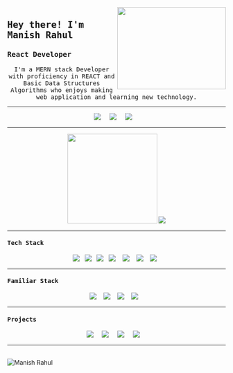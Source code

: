 <!-- giphy image -->
<img src ="https://media.giphy.com/media/yAGIvCiwPJn5C/giphy.gif" align="right" width="250" height="190" />

<!-- Introduction -->
<h2><samp><strong>Hey there! I'm Manish Rahul </strong></samp></h2>

<h3> <samp>React Developer</samp></h3>

<p align='center'><samp>
I'm a MERN stack Developer with proficiency in REACT and Basic Data Structures Algorithms who enjoys making web application and learning new technology.
</samp></p>

<hr>

<p align='center'>
  <a href="https://manishrahul.netlify.app" target='_blank'><img src="https://img.shields.io/badge/portfolio-%23c21325.svg?&style=for-the-badge&logo=&logoColor=white" /></a>&nbsp;&nbsp;&nbsp;&nbsp;
  <a href="https://www.hackerrank.com/ManishRahul?hr_r=1"><img src="https://img.shields.io/badge/hackerrank-%23339933.svg?&style=for-the-badge&logo=hackerrank&logoColor=white" /></a>&nbsp;&nbsp;&nbsp;&nbsp;
  <a href="https://www.linkedin.com/in/manish-rahul"><img src="https://img.shields.io/badge/linkedin-%230077B5.svg?&style=for-the-badge&logo=linkedin&logoColor=white" /></a>&nbsp;&nbsp;&nbsp;&nbsp;
</p>

<hr>

<p align='center'>
  <img src="https://github-readme-stats.vercel.app/api?username=mrmani15&theme=merko&show_icons=true&count_private=true" height="207px" />
  <img src="https://github-readme-stats.vercel.app/api/top-langs/?username=mrmani15&theme=merko"/>
</P>

<hr>

<h4><samp> Tech Stack </samp></h4>
<p align='center'>
  <img src="https://img.shields.io/badge/html5%20-%23e34f26.svg?&style=for-the-badge&logo=html5&logoColor=white" />&nbsp;&nbsp;  <img src="https://img.shields.io/badge/css3%20-%231572B6.svg?&style=for-the-badge&logo=css3&logoColor=white" />&nbsp;&nbsp; <img src="https://img.shields.io/badge/javascript%20-%23cc6699.svg?&style=for-the-badge&logo=javascript&logoColor=white" />&nbsp;&nbsp; <img src="https://img.shields.io/badge/react%20-%23c21325.svg?&style=for-the-badge&logo=react&logoColor=white" />&nbsp;&nbsp;&nbsp; <img src="https://img.shields.io/badge/react%20redux%20-%23e34f26.svg?&style=for-the-badge&logo=redux&logoColor=white"/>&nbsp;&nbsp;&nbsp;  <img src="https://img.shields.io/badge/jquery-%231572B6.svg?&style=for-the-badge&logo=jquery&logoColor=white" />&nbsp;&nbsp;&nbsp;   <img src="https://img.shields.io/badge/bootstrap%20-%23cc6699.svg?&style=for-the-badge&logo=bootstrap&logoColor=white" />&nbsp;&nbsp;
</p>

<hr>

<h4><samp> Familiar Stack </samp></h4>

<p align='center'>
<img src="https://img.shields.io/badge/express%20-%23c21325.svg?&style=for-the-badge&logoColor=white" />&nbsp;&nbsp;&nbsp;  <img src="https://img.shields.io/badge/mongodb%20-%23e34f26.svg?&style=for-the-badge&logo=mongodb&logoColor=white" />&nbsp;&nbsp;&nbsp;  <img src="https://img.shields.io/badge/firebase%20-%231572B6.svg?&style=for-the-badge&logo=firebase&logoColor=white"/>&nbsp;&nbsp;&nbsp;  <img src="https://img.shields.io/badge/react Native%20-%23cc6699.svg?&style=for-the-badge&logo=react&native&logoColor=white"/>&nbsp;&nbsp;&nbsp;
</p>
<hr>
<h4><samp> Projects </samp></h4>
<p align='center'>
<a href="https://cloneoftwitter.netlify.app/" target='_blank'><img src="https://img.shields.io/badge/twitter_clone-%23e34f26.svg?&style=for-the-badge&logo=&logoColor=white" /></a>&nbsp;&nbsp;&nbsp;&nbsp;  <a href="https://livebtc2usd.netlify.app/" target='_blank'><img src="https://img.shields.io/badge/BTC_2 USD-%231572B6.svg?&style=for-the-badge&logo=&logoColor=white" /></a>&nbsp;&nbsp;&nbsp;&nbsp;  <a href="https://atithi.netlify.app/" target='_blank'><img src="https://img.shields.io/badge/atithi-%23cc6699.svg?&style=for-the-badge&logo=&logoColor=white" /></a>&nbsp;&nbsp;&nbsp;&nbsp;  <a href="https://mapsmicrofinance.netlify.app/" target='_blank'><img src="https://img.shields.io/badge/microfinance-%23c21325.svg?&style=for-the-badge&logo=&logoColor=white" /></a>&nbsp;&nbsp;&nbsp;&nbsp;
</p>
<hr>
<br>
<img src=https://komarev.com/ghpvc/?username=mrmani15 alt="Manish Rahul" /> 